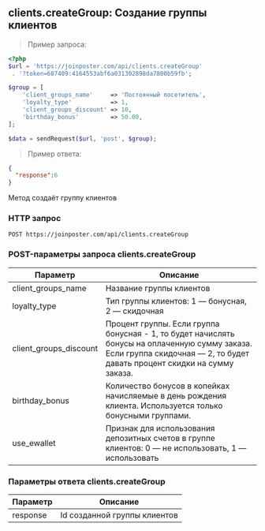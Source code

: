 ## clients.createGroup: Создание группы клиентов

> Пример запроса:

```php
<?php
$url = 'https://joinposter.com/api/clients.createGroup'
 . '?token=687409:4164553abf6a031302898da7800b59fb';

$group = [
    'client_groups_name'     => 'Постоянный посетитель',
    'loyalty_type'           => 1,
    'client_groups_discount' => 10,
    'birthday_bonus'         => 50.00,
];

$data = sendRequest($url, 'post', $group);
```

> Пример ответа:

```json
{
  "response":6
}
```

Метод создаёт группу клиентов

### HTTP запрос

`POST https://joinposter.com/api/clients.createGroup`

### POST-параметры запроса clients.createGroup

Параметр | Описание
-------- | --------
client_groups_name | Название группы клиентов
loyalty_type | Тип группы клиентов: 1 — бонусная, 2 — скидочная
client_groups_discount | Процент группы. Если группа бонусная - 1, то будет начислять бонусы на оплаченную сумму заказа. Если группа скидочная — 2, то будет давать процент скидки на сумму заказа.
birthday_bonus | Количество бонусов в копейках начисляемые в день рождения клиента. Используется только бонусными группами.
use_ewallet | Признак для использования депозитных счетов в группе клиентов: 0 — не использовать, 1 — использовать

### Параметры ответа clients.createGroup

Параметр | Описание
-------- | --------
response | Id созданной группы клиентов
